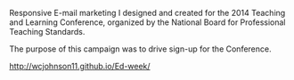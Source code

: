 Responsive E-mail marketing I designed and created for the 2014 Teaching and Learning Conference, organized by the National Board for Professional Teaching Standards.

The purpose of this campaign was to drive sign-up for the Conference.

http://wcjohnson11.github.io/Ed-week/
